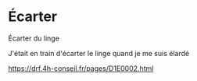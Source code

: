 # Écarter

Écarter du linge

J'était en train d'écarter le linge quand je me suis élardé

https://drf.4h-conseil.fr/pages/D1E0002.html
